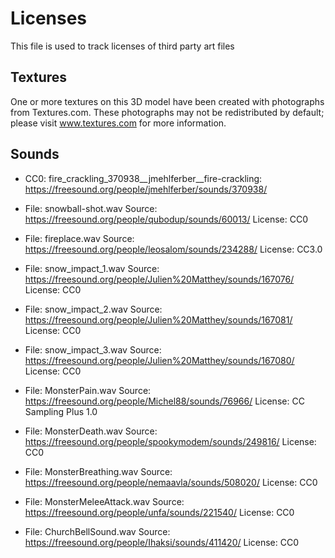 # Licenses

This file is used to track licenses of third party art files

## Textures

One or more textures on this 3D model have been created with photographs from Textures.com. These photographs may not be redistributed by default; please visit www.textures.com for more information.

## Sounds

+ CC0: fire_crackling_370938__jmehlferber__fire-crackling: https://freesound.org/people/jmehlferber/sounds/370938/

+ File: snowball-shot.wav Source: https://freesound.org/people/qubodup/sounds/60013/ License: CC0

+ File: fireplace.wav Source: https://freesound.org/people/leosalom/sounds/234288/ License: CC3.0

+ File: snow_impact_1.wav Source: https://freesound.org/people/Julien%20Matthey/sounds/167076/ License: CC0

+ File: snow_impact_2.wav Source: https://freesound.org/people/Julien%20Matthey/sounds/167081/ License: CC0

+ File: snow_impact_3.wav Source: https://freesound.org/people/Julien%20Matthey/sounds/167080/ License: CC0

+ File: MonsterPain.wav Source: https://freesound.org/people/Michel88/sounds/76966/ License: CC Sampling Plus 1.0

+ File: MonsterDeath.wav Source: https://freesound.org/people/spookymodem/sounds/249816/ License: CC0

+ File: MonsterBreathing.wav Source: https://freesound.org/people/nemaavla/sounds/508020/ License: CC0

+ File: MonsterMeleeAttack.wav Source: https://freesound.org/people/unfa/sounds/221540/ License: CC0

+ File: ChurchBellSound.wav Source: https://freesound.org/people/Ihaksi/sounds/411420/ License: CC0